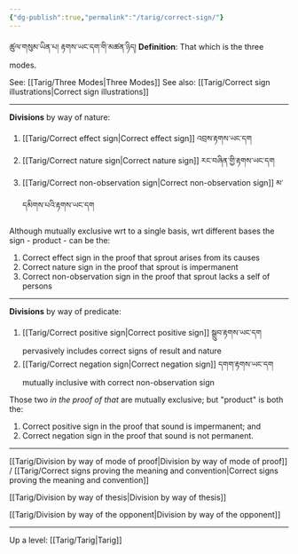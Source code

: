 ```yaml
---
{"dg-publish":true,"permalink":"/tarig/correct-sign/"}
---
```


ཚུལ་གསུམ་ཡིན་པ། རྟགས་ཡང་དག་གི་མཚན་ཉིད།
**Definition**: That which is the three modes.

See: [[Tarig/Three Modes\|Three Modes]]
See also: [[Tarig/Correct sign illustrations\|Correct sign illustrations]]

---
**Divisions** by way of nature:
1. [[Tarig/Correct effect sign\|Correct effect sign]] འབྲས་རྟགས་ཡང་དག
2. [[Tarig/Correct nature sign\|Correct nature sign]] རང་བཞིན་གྱི་རྟགས་ཡང་དག
3. [[Tarig/Correct non-observation sign\|Correct non-observation sign]] མ་དམིགས་པའི་རྟགས་ཡང་དག

Although mutually exclusive wrt to a single basis, wrt different bases the sign - product - can be the:
1. Correct effect sign in the proof that sprout arises from its causes
2. Correct nature sign in the proof that sprout is impermanent
3. Correct non-observation sign in the proof that sprout lacks a self of persons

---
**Divisions** by way of predicate:
1. [[Tarig/Correct positive sign\|Correct positive sign]] སྒྲུབ་རྟགས་ཡང་དག
   pervasively includes correct signs of result and nature
2. [[Tarig/Correct negation sign\|Correct negation sign]] དགག་རྟགས་ཡང་དག
   mutually inclusive with correct non-observation sign

Those two *in the proof of that* are mutually exclusive; but "product" is both the:
1. Correct positive sign in the proof that sound is impermanent; and
2. Correct negation sign in the proof that sound is not permanent.

---
[[Tarig/Division by way of mode of proof\|Division by way of mode of proof]] / [[Tarig/Correct signs proving the meaning and convention\|Correct signs proving the meaning and convention]]

[[Tarig/Division by way of thesis\|Division by way of thesis]]

[[Tarig/Division by way of the opponent\|Division by way of the opponent]]

---
Up a level: [[Tarig/Tarig\|Tarig]]